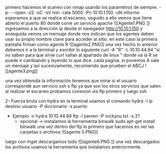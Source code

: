  primero hacemos el scaneo con nmap usando los parametros de siempre.
-p- --open -sS -sC -sV  min -rate 5000 -Pn 10.10.1.150 -oN informe
esperamos  a que se realice el escaneo, seguido a ello vemos que tiene abierto el puerto 80 donde corre un servicio apache 
![[Agente1.PNG ]]
ingresamos a la dirección ip desde el navegador http://10.10.1.150 y enseguida vemos un mensaje  donde nos indican que los agentes deben usar su propio nombre clave para acceder al sitio. en este caso la primera pantalla firman como agente R 
![[agente2.PNG]]
una vez hecho lo anterior debemos ir a la terminal y escribir lo siguiente 
curl  -A "R" -L 10.10.44.94
"si no saben para que sirve curl vallan al apartado de linux "
donde va la R se puede ir cambiando y leyendo lo que dice. cada pagina.
si ponemos A sale un mensaje y así sucesivamente, recomiendo que prueben el ABCJ
![[agente3.png]]

una vez obtenida la información tenemos que mirar si el usuario corresponde aun servicio ssh o ftp ya que son los otros servicios que salen al realizar el escaneo
probamos conexion via ftp primero  y luego ssh


2- Fuerza bruta con hydra
 en la terminal usamos el comando hydra -l ip destino  usuario -P diccionario -s  *puerto*
 
* Ejemplo -> hydra 10.10.44.94 ftp -l jianren -P rockyou.txt   -s 21
	* opcional -> instalamos la herramienta binwalk sudo apt-get install binwalk 
una vez dentro del ftp  lo primero que hacemos es ver las carpetas o archivos 
![[agente 5.PNG]]

luego con mget descargamos todo 
![[agente6.PNG ]]
una vez descargados los archivos usamos la herramienta que instalamos anteriormente.